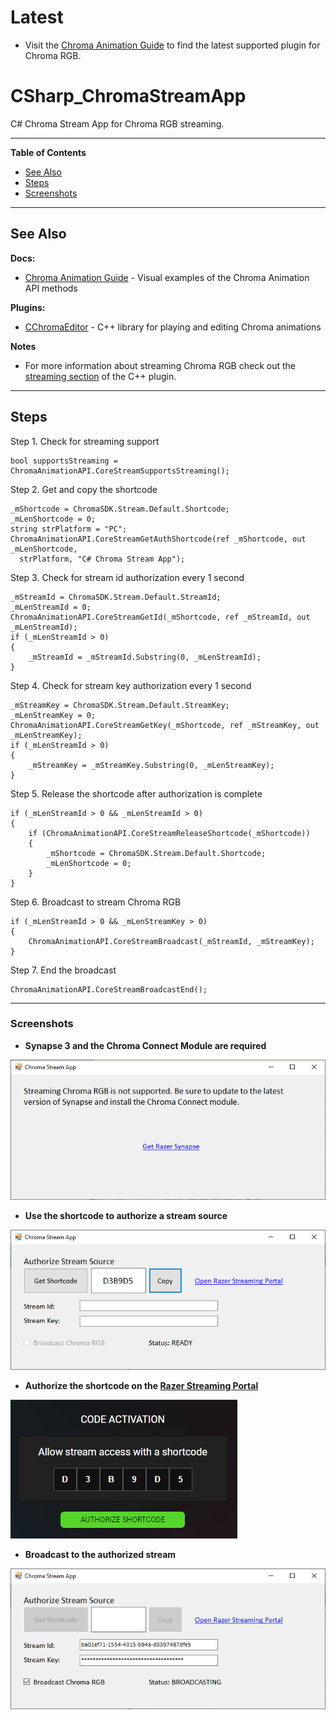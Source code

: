 # Latest

* Visit the [Chroma Animation Guide](https://chroma.razer.com/ChromaGuide/) to find the latest supported plugin for Chroma RGB.

# CSharp_ChromaStreamApp

C# Chroma Stream App for Chroma RGB streaming.

---

**Table of Contents**

* [See Also](#see-also)
* [Steps](#steps)
* [Screenshots](#screenshots)

---

<a name="see-also"></a>

## See Also

**Docs:**

* [Chroma Animation Guide](http://chroma.razer.com/ChromaGuide/) - Visual examples of the Chroma Animation API methods

**Plugins:**

* [CChromaEditor](https://github.com/RazerOfficial/CChromaEditor) - C++ library for playing and editing Chroma animations

**Notes**

* For more information about streaming Chroma RGB check out the [streaming section](https://github.com/razerofficial/CChromaEditor#streaming) of the C++ plugin.

---

<a name="steps"></a>

## Steps

Step 1. Check for streaming support

```
bool supportsStreaming = ChromaAnimationAPI.CoreStreamSupportsStreaming();
```

Step 2. Get and copy the shortcode

```
_mShortcode = ChromaSDK.Stream.Default.Shortcode;
_mLenShortcode = 0;
string strPlatform = "PC";
ChromaAnimationAPI.CoreStreamGetAuthShortcode(ref _mShortcode, out _mLenShortcode,
  strPlatform, "C# Chroma Stream App");
```

Step 3. Check for stream id authorization every 1 second

```
_mStreamId = ChromaSDK.Stream.Default.StreamId;
_mLenStreamId = 0;
ChromaAnimationAPI.CoreStreamGetId(_mShortcode, ref _mStreamId, out _mLenStreamId);
if (_mLenStreamId > 0)
{
    _mStreamId = _mStreamId.Substring(0, _mLenStreamId);
}
```

Step 4. Check for stream key authorization every 1 second

```
_mStreamKey = ChromaSDK.Stream.Default.StreamKey;
_mLenStreamKey = 0;
ChromaAnimationAPI.CoreStreamGetKey(_mShortcode, ref _mStreamKey, out _mLenStreamKey);
if (_mLenStreamId > 0)
{
    _mStreamKey = _mStreamKey.Substring(0, _mLenStreamKey);
}
```

Step 5. Release the shortcode after authorization is complete

```
if (_mLenStreamId > 0 && _mLenStreamId > 0)
{
    if (ChromaAnimationAPI.CoreStreamReleaseShortcode(_mShortcode))
    {
        _mShortcode = ChromaSDK.Stream.Default.Shortcode;
        _mLenShortcode = 0;
    }
}
```

Step 6. Broadcast to stream Chroma RGB

```
if (_mLenStreamId > 0 && _mLenStreamKey > 0)
{
    ChromaAnimationAPI.CoreStreamBroadcast(_mStreamId, _mStreamKey);
}
```

Step 7. End the broadcast

```
ChromaAnimationAPI.CoreStreamBroadcastEnd();
```

---

<a name="screenshots"></a>

### Screenshots

* **Synapse 3 and the Chroma Connect Module are required**

![image_1](images/image_1.png)

* **Use the shortcode to authorize a stream source**

![image_2](images/image_2.png)

* **Authorize the shortcode on the [Razer Streaming Portal](https://stream.razer.com/)**

![image_3](images/image_3.png)

* **Broadcast to the authorized stream**

![image_4](images/image_4.png)
